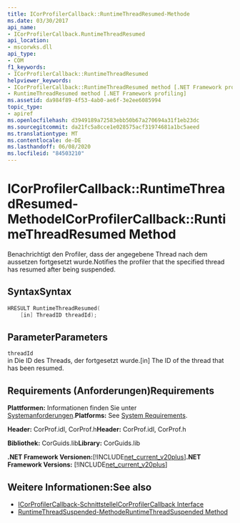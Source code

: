 ```yaml
---
title: ICorProfilerCallback::RuntimeThreadResumed-Methode
ms.date: 03/30/2017
api_name:
- ICorProfilerCallback.RuntimeThreadResumed
api_location:
- mscorwks.dll
api_type:
- COM
f1_keywords:
- ICorProfilerCallback::RuntimeThreadResumed
helpviewer_keywords:
- ICorProfilerCallback::RuntimeThreadResumed method [.NET Framework profiling]
- RuntimeThreadResumed method [.NET Framework profiling]
ms.assetid: da984f89-4f53-4ab0-ae6f-3e2ee6085994
topic_type:
- apiref
ms.openlocfilehash: d3949189a72583ebb50b67a270694a31f1eb23dc
ms.sourcegitcommit: da21fc5a8cce1e028575acf31974681a1bc5aeed
ms.translationtype: MT
ms.contentlocale: de-DE
ms.lasthandoff: 06/08/2020
ms.locfileid: "84503210"
---
```

# <a name="icorprofilercallbackruntimethreadresumed-method"></a><span data-ttu-id="0b0ce-102">ICorProfilerCallback::RuntimeThreadResumed-Methode</span><span class="sxs-lookup"><span data-stu-id="0b0ce-102">ICorProfilerCallback::RuntimeThreadResumed Method</span></span>
<span data-ttu-id="0b0ce-103">Benachrichtigt den Profiler, dass der angegebene Thread nach dem aussetzen fortgesetzt wurde.</span><span class="sxs-lookup"><span data-stu-id="0b0ce-103">Notifies the profiler that the specified thread has resumed after being suspended.</span></span>  
  
## <a name="syntax"></a><span data-ttu-id="0b0ce-104">Syntax</span><span class="sxs-lookup"><span data-stu-id="0b0ce-104">Syntax</span></span>  
  
```cpp  
HRESULT RuntimeThreadResumed(  
    [in] ThreadID threadId);  
```  
  
## <a name="parameters"></a><span data-ttu-id="0b0ce-105">Parameter</span><span class="sxs-lookup"><span data-stu-id="0b0ce-105">Parameters</span></span>  
 `threadId`  
 <span data-ttu-id="0b0ce-106">in Die ID des Threads, der fortgesetzt wurde.</span><span class="sxs-lookup"><span data-stu-id="0b0ce-106">[in] The ID of the thread that has been resumed.</span></span>  
  
## <a name="requirements"></a><span data-ttu-id="0b0ce-107">Requirements (Anforderungen)</span><span class="sxs-lookup"><span data-stu-id="0b0ce-107">Requirements</span></span>  
 <span data-ttu-id="0b0ce-108">**Plattformen:** Informationen finden Sie unter [Systemanforderungen](../../get-started/system-requirements.md).</span><span class="sxs-lookup"><span data-stu-id="0b0ce-108">**Platforms:** See [System Requirements](../../get-started/system-requirements.md).</span></span>  
  
 <span data-ttu-id="0b0ce-109">**Header:** CorProf.idl, CorProf.h</span><span class="sxs-lookup"><span data-stu-id="0b0ce-109">**Header:** CorProf.idl, CorProf.h</span></span>  
  
 <span data-ttu-id="0b0ce-110">**Bibliothek:** CorGuids.lib</span><span class="sxs-lookup"><span data-stu-id="0b0ce-110">**Library:** CorGuids.lib</span></span>  
  
 <span data-ttu-id="0b0ce-111">**.NET Framework Versionen:**[!INCLUDE[net_current_v20plus](../../../../includes/net-current-v20plus-md.md)]</span><span class="sxs-lookup"><span data-stu-id="0b0ce-111">**.NET Framework Versions:** [!INCLUDE[net_current_v20plus](../../../../includes/net-current-v20plus-md.md)]</span></span>  
  
## <a name="see-also"></a><span data-ttu-id="0b0ce-112">Weitere Informationen:</span><span class="sxs-lookup"><span data-stu-id="0b0ce-112">See also</span></span>

- [<span data-ttu-id="0b0ce-113">ICorProfilerCallback-Schnittstelle</span><span class="sxs-lookup"><span data-stu-id="0b0ce-113">ICorProfilerCallback Interface</span></span>](icorprofilercallback-interface.md)
- [<span data-ttu-id="0b0ce-114">RuntimeThreadSuspended-Methode</span><span class="sxs-lookup"><span data-stu-id="0b0ce-114">RuntimeThreadSuspended Method</span></span>](icorprofilercallback-runtimethreadsuspended-method.md)
